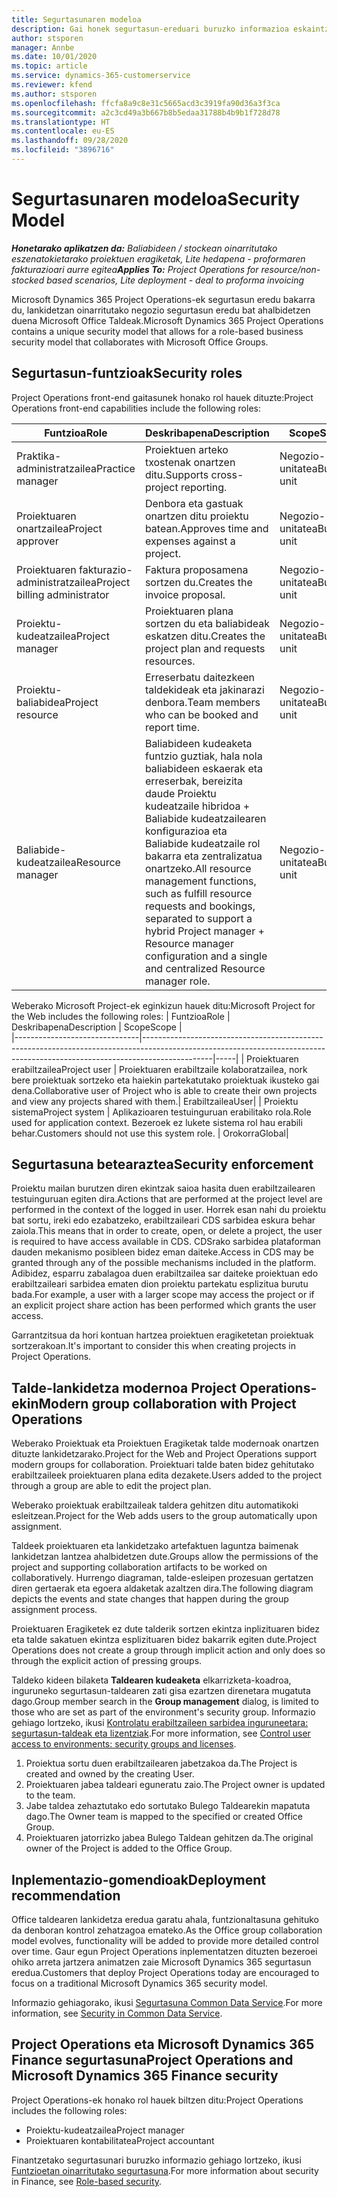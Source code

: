 ```yaml
---
title: Segurtasunaren modeloa
description: Gai honek segurtasun-ereduari buruzko informazioa eskaintzen du Dynamics 365 Project Operations-en.
author: stsporen
manager: Annbe
ms.date: 10/01/2020
ms.topic: article
ms.service: dynamics-365-customerservice
ms.reviewer: kfend
ms.author: stsporen
ms.openlocfilehash: ffcfa8a9c8e31c5665acd3c3919fa90d36a3f3ca
ms.sourcegitcommit: a2c3cd49a3b667b8b5edaa31788b4b9b1f728d78
ms.translationtype: HT
ms.contentlocale: eu-ES
ms.lasthandoff: 09/28/2020
ms.locfileid: "3896716"
---
```

# <a name="security-model"></a><span data-ttu-id="7a600-103">Segurtasunaren modeloa</span><span class="sxs-lookup"><span data-stu-id="7a600-103">Security Model</span></span>

<span data-ttu-id="7a600-104">_**Honetarako aplikatzen da:** Baliabideen / stockean oinarritutako eszenatokietarako proiektuen eragiketak, Lite hedapena - proformaren fakturazioari aurre egitea_</span><span class="sxs-lookup"><span data-stu-id="7a600-104">_**Applies To:** Project Operations for resource/non-stocked based scenarios, Lite deployment - deal to proforma invoicing_</span></span>

<span data-ttu-id="7a600-105">Microsoft Dynamics 365 Project Operations-ek segurtasun eredu bakarra du, lankidetzan oinarritutako negozio segurtasun eredu bat ahalbidetzen duena Microsoft Office Taldeak.</span><span class="sxs-lookup"><span data-stu-id="7a600-105">Microsoft Dynamics 365 Project Operations contains a unique security model that allows for a role-based business security model that collaborates with Microsoft Office Groups.</span></span> 


## <a name="security-roles"></a><span data-ttu-id="7a600-106">Segurtasun-funtzioak</span><span class="sxs-lookup"><span data-stu-id="7a600-106">Security roles</span></span>
<span data-ttu-id="7a600-107">Project Operations front-end gaitasunek honako rol hauek dituzte:</span><span class="sxs-lookup"><span data-stu-id="7a600-107">Project Operations front-end capabilities include the following roles:</span></span>

| <span data-ttu-id="7a600-108">Funtzioa</span><span class="sxs-lookup"><span data-stu-id="7a600-108">Role</span></span>                          | <span data-ttu-id="7a600-109">Deskribapena</span><span class="sxs-lookup"><span data-stu-id="7a600-109">Description</span></span>                                                                                                                                                                 | <span data-ttu-id="7a600-110">Scope</span><span class="sxs-lookup"><span data-stu-id="7a600-110">Scope</span></span> |
|-------------------------------|-----------------------------------------------------------------------------------------------------------------------------------------------------------------------------|------|
| <span data-ttu-id="7a600-111">Praktika-administratzailea</span><span class="sxs-lookup"><span data-stu-id="7a600-111">Practice manager</span></span>              | <span data-ttu-id="7a600-112">Proiektuen arteko txostenak onartzen ditu.</span><span class="sxs-lookup"><span data-stu-id="7a600-112">Supports cross-project reporting.</span></span>                                                                                                            | <span data-ttu-id="7a600-113">Negozio-unitatea</span><span class="sxs-lookup"><span data-stu-id="7a600-113">Business unit</span></span>              |
| <span data-ttu-id="7a600-114">Proiektuaren onartzailea</span><span class="sxs-lookup"><span data-stu-id="7a600-114">Project approver</span></span>              | <span data-ttu-id="7a600-115">Denbora eta gastuak onartzen ditu proiektu batean.</span><span class="sxs-lookup"><span data-stu-id="7a600-115">Approves time and expenses against a project.</span></span>                                                                                                                              | <span data-ttu-id="7a600-116">Negozio-unitatea</span><span class="sxs-lookup"><span data-stu-id="7a600-116">Business unit</span></span> |
| <span data-ttu-id="7a600-117">Proiektuaren fakturazio-administratzailea</span><span class="sxs-lookup"><span data-stu-id="7a600-117">Project billing administrator</span></span> | <span data-ttu-id="7a600-118">Faktura proposamena sortzen du.</span><span class="sxs-lookup"><span data-stu-id="7a600-118">Creates the invoice proposal.</span></span>                                                                                                                                                 | <span data-ttu-id="7a600-119">Negozio-unitatea</span><span class="sxs-lookup"><span data-stu-id="7a600-119">Business unit</span></span> |
| <span data-ttu-id="7a600-120">Proiektu-kudeatzailea</span><span class="sxs-lookup"><span data-stu-id="7a600-120">Project manager</span></span>               | <span data-ttu-id="7a600-121">Proiektuaren plana sortzen du eta baliabideak eskatzen ditu.</span><span class="sxs-lookup"><span data-stu-id="7a600-121">Creates the project plan and requests resources.</span></span>                                                                                                                              | <span data-ttu-id="7a600-122">Negozio-unitatea</span><span class="sxs-lookup"><span data-stu-id="7a600-122">Business unit</span></span> |
| <span data-ttu-id="7a600-123">Proiektu-baliabidea</span><span class="sxs-lookup"><span data-stu-id="7a600-123">Project resource</span></span>              | <span data-ttu-id="7a600-124">Erreserbatu daitezkeen taldekideak eta jakinarazi denbora.</span><span class="sxs-lookup"><span data-stu-id="7a600-124">Team members who can be booked and report time.</span></span>                                                                                                          | <span data-ttu-id="7a600-125">Negozio-unitatea</span><span class="sxs-lookup"><span data-stu-id="7a600-125">Business unit</span></span>|
| <span data-ttu-id="7a600-126">Baliabide-kudeatzailea</span><span class="sxs-lookup"><span data-stu-id="7a600-126">Resource manager</span></span>              | <span data-ttu-id="7a600-127">Baliabideen kudeaketa funtzio guztiak, hala nola baliabideen eskaerak eta erreserbak, bereizita daude Proiektu kudeatzaile hibridoa + Baliabide kudeatzailearen konfigurazioa eta Baliabide kudeatzaile rol bakarra eta zentralizatua onartzeko.</span><span class="sxs-lookup"><span data-stu-id="7a600-127">All resource management functions, such as fulfill resource requests and bookings, separated to support a hybrid Project manager + Resource manager configuration and a single and centralized Resource manager role.</span></span> | <span data-ttu-id="7a600-128">Negozio-unitatea</span><span class="sxs-lookup"><span data-stu-id="7a600-128">Business unit</span></span> |


<span data-ttu-id="7a600-129">Weberako Microsoft Project-ek eginkizun hauek ditu:</span><span class="sxs-lookup"><span data-stu-id="7a600-129">Microsoft Project for the Web includes the following roles:</span></span>
| <span data-ttu-id="7a600-130">Funtzioa</span><span class="sxs-lookup"><span data-stu-id="7a600-130">Role</span></span>                          | <span data-ttu-id="7a600-131">Deskribapena</span><span class="sxs-lookup"><span data-stu-id="7a600-131">Description</span></span>                                                                                                          | <span data-ttu-id="7a600-132">Scope</span><span class="sxs-lookup"><span data-stu-id="7a600-132">Scope</span></span> |                                                       
|-------------------------------|-----------------------------------------------------------------------------------------------------------------------------------------------------------------------------|-----|
| <span data-ttu-id="7a600-133">Proiektuaren erabiltzailea</span><span class="sxs-lookup"><span data-stu-id="7a600-133">Project user</span></span> | <span data-ttu-id="7a600-134">Proiektuaren erabiltzaile kolaboratzailea, nork bere proiektuak sortzeko eta haiekin partekatutako proiektuak ikusteko gai dena.</span><span class="sxs-lookup"><span data-stu-id="7a600-134">Collaborative user of Project who is able to create their own projects and view any projects shared with them.</span></span>| <span data-ttu-id="7a600-135">Erabiltzailea</span><span class="sxs-lookup"><span data-stu-id="7a600-135">User</span></span>|
| <span data-ttu-id="7a600-136">Proiektu sistema</span><span class="sxs-lookup"><span data-stu-id="7a600-136">Project system</span></span> | <span data-ttu-id="7a600-137">Aplikazioaren testuinguruan erabilitako rola.</span><span class="sxs-lookup"><span data-stu-id="7a600-137">Role used for application context.</span></span> <span data-ttu-id="7a600-138">Bezeroek ez lukete sistema rol hau erabili behar.</span><span class="sxs-lookup"><span data-stu-id="7a600-138">Customers should not use this system role.</span></span> | <span data-ttu-id="7a600-139">Orokorra</span><span class="sxs-lookup"><span data-stu-id="7a600-139">Global</span></span>|

## <a name="security-enforcement"></a><span data-ttu-id="7a600-140">Segurtasuna betearaztea</span><span class="sxs-lookup"><span data-stu-id="7a600-140">Security enforcement</span></span>
<span data-ttu-id="7a600-141">Proiektu mailan burutzen diren ekintzak saioa hasita duen erabiltzailearen testuinguruan egiten dira.</span><span class="sxs-lookup"><span data-stu-id="7a600-141">Actions that are performed at the project level are performed in the context of the logged in user.</span></span> <span data-ttu-id="7a600-142">Horrek esan nahi du proiektu bat sortu, ireki edo ezabatzeko, erabiltzaileari CDS sarbidea eskura behar zaiola.</span><span class="sxs-lookup"><span data-stu-id="7a600-142">This means that in order to create, open, or delete a project, the user is required to have access available in CDS.</span></span> <span data-ttu-id="7a600-143">CDSrako sarbidea plataforman dauden mekanismo posibleen bidez eman daiteke.</span><span class="sxs-lookup"><span data-stu-id="7a600-143">Access in CDS may be granted through any of the possible mechanisms included in the platform.</span></span> <span data-ttu-id="7a600-144">Adibidez, esparru zabalagoa duen erabiltzailea sar daiteke proiektuan edo erabiltzaileari sarbidea ematen dion proiektu partekatu esplizitua burutu bada.</span><span class="sxs-lookup"><span data-stu-id="7a600-144">For example, a user with a larger scope may access the project or if an explicit project share action has been performed which grants the user access.</span></span>

<span data-ttu-id="7a600-145">Garrantzitsua da hori kontuan hartzea proiektuen eragiketetan proiektuak sortzerakoan.</span><span class="sxs-lookup"><span data-stu-id="7a600-145">It's important to consider this when creating projects in Project Operations.</span></span>

## <a name="modern-group-collaboration-with-project-operations"></a><span data-ttu-id="7a600-146">Talde-lankidetza modernoa Project Operations-ekin</span><span class="sxs-lookup"><span data-stu-id="7a600-146">Modern group collaboration with Project Operations</span></span>
<span data-ttu-id="7a600-147">Weberako Proiektuak eta Proiektuen Eragiketak talde modernoak onartzen dituzte lankidetzarako.</span><span class="sxs-lookup"><span data-stu-id="7a600-147">Project for the Web and Project Operations support modern groups for collaboration.</span></span> <span data-ttu-id="7a600-148">Proiektuari talde baten bidez gehitutako erabiltzaileek proiektuaren plana edita dezakete.</span><span class="sxs-lookup"><span data-stu-id="7a600-148">Users added to the project through a group are able to edit the project plan.</span></span>

<span data-ttu-id="7a600-149">Weberako proiektuak erabiltzaileak taldera gehitzen ditu automatikoki esleitzean.</span><span class="sxs-lookup"><span data-stu-id="7a600-149">Project for the Web adds users to the group automatically upon assignment.</span></span>

<span data-ttu-id="7a600-150">Taldeek proiektuaren eta lankidetzako artefaktuen laguntza baimenak lankidetzan lantzea ahalbidetzen dute.</span><span class="sxs-lookup"><span data-stu-id="7a600-150">Groups allow the permissions of the project and supporting collaboration artifacts to be worked on collaboratively.</span></span> <span data-ttu-id="7a600-151">Hurrengo diagraman, talde-esleipen prozesuan gertatzen diren gertaerak eta egoera aldaketak azaltzen dira.</span><span class="sxs-lookup"><span data-stu-id="7a600-151">The following diagram depicts the events and state changes that happen during the group assignment process.</span></span>

<span data-ttu-id="7a600-152">Proiektuaren Eragiketek ez dute talderik sortzen ekintza inplizituaren bidez eta talde sakatuen ekintza esplizituaren bidez bakarrik egiten dute.</span><span class="sxs-lookup"><span data-stu-id="7a600-152">Project Operations does not create a group through implicit action and only does so through the explicit action of pressing groups.</span></span>

<span data-ttu-id="7a600-153">Taldeko kideen bilaketa **Taldearen kudeaketa** elkarrizketa-koadroa, inguruneko segurtasun-taldearen zati gisa ezartzen direnetara mugatuta dago.</span><span class="sxs-lookup"><span data-stu-id="7a600-153">Group member search in the **Group management** dialog, is limited to those who are set as part of the environment's security group.</span></span> <span data-ttu-id="7a600-154">Informazio gehiago lortzeko, ikusi [Kontrolatu erabiltzaileen sarbidea inguruneetara: segurtasun-taldeak eta lizentziak](https://docs.microsoft.com/power-platform/admin/control-user-access).</span><span class="sxs-lookup"><span data-stu-id="7a600-154">For more information, see [Control user access to environments: security groups and licenses](https://docs.microsoft.com/power-platform/admin/control-user-access).</span></span>

1. <span data-ttu-id="7a600-155">Proiektua sortu duen erabiltzailearen jabetzakoa da.</span><span class="sxs-lookup"><span data-stu-id="7a600-155">The Project is created and owned by the creating User.</span></span>
2. <span data-ttu-id="7a600-156">Proiektuaren jabea taldeari eguneratu zaio.</span><span class="sxs-lookup"><span data-stu-id="7a600-156">The Project owner is updated to the team.</span></span>
3. <span data-ttu-id="7a600-157">Jabe taldea zehaztutako edo sortutako Bulego Taldearekin mapatuta dago.</span><span class="sxs-lookup"><span data-stu-id="7a600-157">The Owner team is mapped to the specified or created Office Group.</span></span>
4. <span data-ttu-id="7a600-158">Proiektuaren jatorrizko jabea Bulego Taldean gehitzen da.</span><span class="sxs-lookup"><span data-stu-id="7a600-158">The original owner of the Project is added to the Office Group.</span></span>

## <a name="deployment-recommendation"></a><span data-ttu-id="7a600-159">Inplementazio-gomendioak</span><span class="sxs-lookup"><span data-stu-id="7a600-159">Deployment recommendation</span></span>
<span data-ttu-id="7a600-160">Office taldearen lankidetza eredua garatu ahala, funtzionaltasuna gehituko da denboran kontrol zehatzagoa emateko.</span><span class="sxs-lookup"><span data-stu-id="7a600-160">As the Office group collaboration model evolves, functionality will be added to provide more detailed control over time.</span></span> <span data-ttu-id="7a600-161">Gaur egun Project Operations inplementatzen dituzten bezeroei ohiko arreta jartzera animatzen zaie Microsoft Dynamics 365 segurtasun eredua.</span><span class="sxs-lookup"><span data-stu-id="7a600-161">Customers that deploy Project Operations today are encouraged to focus on a traditional Microsoft Dynamics 365 security model.</span></span>

<span data-ttu-id="7a600-162">Informazio gehiagorako, ikusi [Segurtasuna Common Data Service](https://docs.microsoft.com/power-platform/admin/wp-security).</span><span class="sxs-lookup"><span data-stu-id="7a600-162">For more information, see [Security in Common Data Service](https://docs.microsoft.com/power-platform/admin/wp-security).</span></span>

## <a name="project-operations-and-microsoft-dynamics-365-finance-security"></a><span data-ttu-id="7a600-163">Project Operations eta Microsoft Dynamics 365 Finance segurtasuna</span><span class="sxs-lookup"><span data-stu-id="7a600-163">Project Operations and Microsoft Dynamics 365 Finance security</span></span>
<span data-ttu-id="7a600-164">Project Operations-ek honako rol hauek biltzen ditu:</span><span class="sxs-lookup"><span data-stu-id="7a600-164">Project Operations includes the following roles:</span></span>

- <span data-ttu-id="7a600-165">Proiektu-kudeatzailea</span><span class="sxs-lookup"><span data-stu-id="7a600-165">Project manager</span></span>
- <span data-ttu-id="7a600-166">Proiektuaren kontabilitatea</span><span class="sxs-lookup"><span data-stu-id="7a600-166">Project accountant</span></span>

<span data-ttu-id="7a600-167">Finantzetako segurtasunari buruzko informazio gehiago lortzeko, ikusi [Funtzioetan oinarritutako segurtasuna](https://docs.microsoft.com/dynamics365/fin-ops-core/dev-itpro/sysadmin/role-based-security).</span><span class="sxs-lookup"><span data-stu-id="7a600-167">For more information about security in Finance, see [Role-based security](https://docs.microsoft.com/dynamics365/fin-ops-core/dev-itpro/sysadmin/role-based-security).</span></span>


